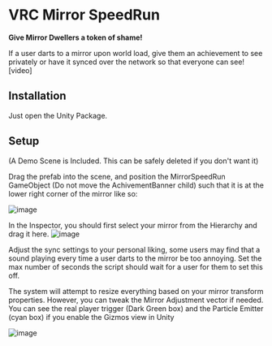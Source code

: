 # VRC Mirror SpeedRun
**Give Mirror Dwellers a token of shame!**

If a user darts to a mirror upon world load, give them an achievement to see privately or have it synced over the network so that everyone can see!
[video]

## Installation
Just open the Unity Package.

## Setup
(A Demo Scene is Included. This can be safely deleted if you don't want it)

Drag the prefab into the scene, and position the MirrorSpeedRun GameObject (Do not move the AchivementBanner child) such that it is at the lower right corner of the mirror like so:

![image](https://user-images.githubusercontent.com/25966197/187605342-f97e163d-10b4-42be-977d-8e3955c24940.png)

In the Inspector, you should first select your mirror from the Hierarchy and drag it here.
![image](https://user-images.githubusercontent.com/25966197/187605408-e54bf979-7a6b-4d79-ae4f-d404cb944f75.png)

Adjust the sync settings to your personal liking, some users may find that a sound playing every time a user darts to the mirror be too annoying. Set the max number of seconds the script should wait for a user for them to set this off.

The system will attempt to resize everything based on your mirror transform properties. However, you can tweak the Mirror Adjustment vector if needed. You can see the real player trigger (Dark Green box) and the Particle Emitter (cyan box) if you enable the Gizmos view in Unity

![image](https://user-images.githubusercontent.com/25966197/187605445-2361421b-27c8-4244-aaa7-3f7d82c732c1.png)
